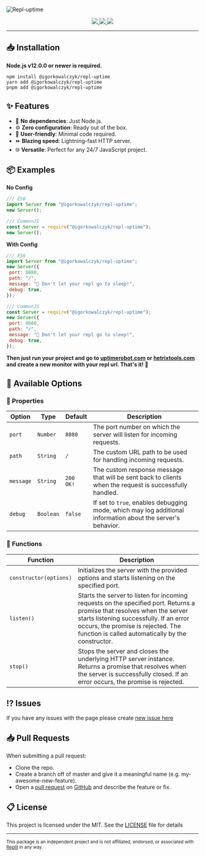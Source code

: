 ![Repl-uptime](https://github.com/IgorKowalczyk/repl-uptime/assets/49127376/bba7b12a-875d-4d71-b595-4b9a9ab0f965)

<div align="center">
  <a aria-label="GitHub License" href="https://github.com/igorkowalczyk/repl-uptime/blob/main/license.md">
    <img src="https://img.shields.io/github/license/igorkowalczyk/repl-uptime?color=%23F26207&logo=github&style=flat-square&label=License">
  </a>
  <a aria-label="NPM Version" href="https://npmjs.com/package/@igorkowalczyk/repl-uptime">
    <img src="https://img.shields.io/npm/v/%40igorkowalczyk%2Frepl-uptime/latest.svg?logo=npm&logoColor=fff&style=flat-square&color=%23F26207&label=Version">
  </a>
  <a aria-label="NPM Downloads" href="https://npmjs.com/package/@igorkowalczyk/repl-uptime">
    <img src="https://img.shields.io/npm/dw/%40igorkowalczyk%2Frepl-uptime?logo=npm&logoColor=fff&style=flat-square&color=%23F26207&label=Downloads">
  </a>
</div>

---

## 📥 Installation

**Node.js v12.0.0 or newer is required.**

```
npm install @igorkowalczyk/repl-uptime
yarn add @igorkowalczyk/repl-uptime
pnpm add @igorkowalczyk/repl-uptime
```

## ✨ Features

- 🚀 **No dependencies**: Just Node.js.
- ⚙️ **Zero configuration**: Ready out of the box.
- 🎈 **User-friendly**: Minimal code required.
- ⏩ **Blazing speed**: Lightning-fast HTTP server.
- 🌐 **Versatile**: Perfect for any 24/7 JavaScript project.

## 📦 Examples

**No Config**

```javascript
/// ES6
import Server from "@igorkowalczyk/repl-uptime";
new Server();

/// CommonJS
const Server = require("@igorkowalczyk/repl-uptime");
new Server();
```

**With Config**

```javascript
/// ES6
import Server from "@igorkowalczyk/repl-uptime";
new Server({
 port: 8080,
 path: "/",
 message: "🤙 Don't let your repl go to sleep!",
 debug: true,
});

/// CommonJS
const Server = require("@igorkowalczyk/repl-uptime");
new Server({
 port: 8080,
 path: "/",
 message: "🤙 Don't let your repl go to sleep!",
 debug: true,
});
```

**Then just run your project and go to [uptimerobot.com](https://uptimerobot.com) or [hetrixtools.com](https://hetrixtools.com) and create a new monitor with your repl url. That's it! 🎉**

## 📖 Available Options

### 🔧 Properties

| Option    | Type      | Default   | Description                                                                                                 |
| --------- | --------- | --------- | ----------------------------------------------------------------------------------------------------------- |
| `port`    | `Number`  | `8080`    | The port number on which the server will listen for incoming requests.                                      |
| `path`    | `String`  | `/`       | The custom URL path to be used for handling incoming requests.                                              |
| `message` | `String`  | `200 OK!` | The custom response message that will be sent back to clients when the request is successfully handled.     |
| `debug`   | `Boolean` | `false`   | If set to `true`, enables debugging mode, which may log additional information about the server's behavior. |

### 📜 Functions

| Function               | Description                                                                                                                                                                                                                                                   |
| ---------------------- | ------------------------------------------------------------------------------------------------------------------------------------------------------------------------------------------------------------------------------------------------------------- |
| `constructor(options)` | Initializes the server with the provided options and starts listening on the specified port.                                                                                                                                                                  |
| `listen()`             | Starts the server to listen for incoming requests on the specified port. Returns a promise that resolves when the server starts listening successfully. If an error occurs, the promise is rejected. The function is called automatically by the constructor. |
| `stop()`               | Stops the server and closes the underlying HTTP server instance. Returns a promise that resolves when the server is successfully closed. If an error occurs, the promise is rejected.                                                                         |

## ⁉️ Issues

If you have any issues with the page please create [new issue here](https://github.com/igorkowalczyk/repl-uptime/issues)

## 📥 Pull Requests

When submitting a pull request:

- Clone the repo.
- Create a branch off of master and give it a meaningful name (e.g. my-awesome-new-feature).
- Open a [pull request](https://github.com/igorkowalczyk/repl-uptime/pulls) on [GitHub](https://github.com) and describe the feature or fix.

## 📋 License

This project is licensed under the MIT. See the [LICENSE](https://github.com/igorkowalczyk/repl-uptime/blob/master/license.md) file for details

---

<sub>This package is an independent project and is not affiliated, endorsed, or associated with <a href="https://replit.com">Replit</a> in any way.</sub>
